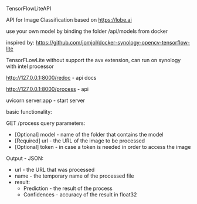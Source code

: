 TensorFlowLiteAPI

API for Image Classification based on https://lobe.ai

use your own model by binding the folder /api/models from docker

inspired by: https://github.com/jomjol/docker-synology-opencv-tensorflow-lite

TensorFLowLite without support the avx extension,
can run on synology with intel processor

http://127.0.0.1:8000/redoc - api docs

http://127.0.0.1:8000/process - api

uvicorn server:app - start server


basic functionality:

GET /process
  query parameters:  
-  [Optional] model - name of the folder that contains the model
-  [Required] url - the URL of the image to be processed
-  [Optional] token - in case a token is needed in order to access the image

Output - JSON:
-  url - the URL that was processed
-  name - the temporary name of the processed file
-  result:
    - Prediction - the result of the process
    - Confidences - accuracy of the result in float32
